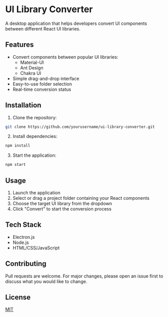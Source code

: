 # UI Library Converter

A desktop application that helps developers convert UI components between different React UI libraries.

## Features

- Convert components between popular UI libraries:
  - Material-UI
  - Ant Design
  - Chakra UI
- Simple drag-and-drop interface
- Easy-to-use folder selection
- Real-time conversion status

## Installation

1. Clone the repository:
```bash
git clone https://github.com/yourusername/ui-library-converter.git
```

2. Install dependencies:
```bash
npm install
```

3. Start the application:
```bash
npm start
```

## Usage

1. Launch the application
2. Select or drag a project folder containing your React components
3. Choose the target UI library from the dropdown
4. Click "Convert" to start the conversion process

## Tech Stack

- Electron.js
- Node.js
- HTML/CSS/JavaScript

## Contributing

Pull requests are welcome. For major changes, please open an issue first to discuss what you would like to change.

## License

[MIT](https://choosealicense.com/licenses/mit/)